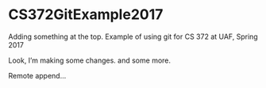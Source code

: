 # CS372GitExample2017
Adding something at the top.
Example of using git for CS 372 at UAF, Spring 2017

Look, I’m making some changes.
and some more.

Remote append...
